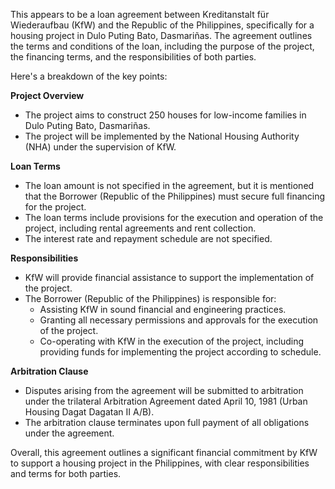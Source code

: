 This appears to be a loan agreement between Kreditanstalt für Wiederaufbau (KfW) and the Republic of the Philippines, specifically for a housing project in Dulo Puting Bato, Dasmariñas. The agreement outlines the terms and conditions of the loan, including the purpose of the project, the financing terms, and the responsibilities of both parties.

Here's a breakdown of the key points:

**Project Overview**

* The project aims to construct 250 houses for low-income families in Dulo Puting Bato, Dasmariñas.
* The project will be implemented by the National Housing Authority (NHA) under the supervision of KfW.

**Loan Terms**

* The loan amount is not specified in the agreement, but it is mentioned that the Borrower (Republic of the Philippines) must secure full financing for the project.
* The loan terms include provisions for the execution and operation of the project, including rental agreements and rent collection.
* The interest rate and repayment schedule are not specified.

**Responsibilities**

* KfW will provide financial assistance to support the implementation of the project.
* The Borrower (Republic of the Philippines) is responsible for:
	+ Assisting KfW in sound financial and engineering practices.
	+ Granting all necessary permissions and approvals for the execution of the project.
	+ Co-operating with KfW in the execution of the project, including providing funds for implementing the project according to schedule.

**Arbitration Clause**

* Disputes arising from the agreement will be submitted to arbitration under the trilateral Arbitration Agreement dated April 10, 1981 (Urban Housing Dagat Dagatan II A/B).
* The arbitration clause terminates upon full payment of all obligations under the agreement.

Overall, this agreement outlines a significant financial commitment by KfW to support a housing project in the Philippines, with clear responsibilities and terms for both parties.